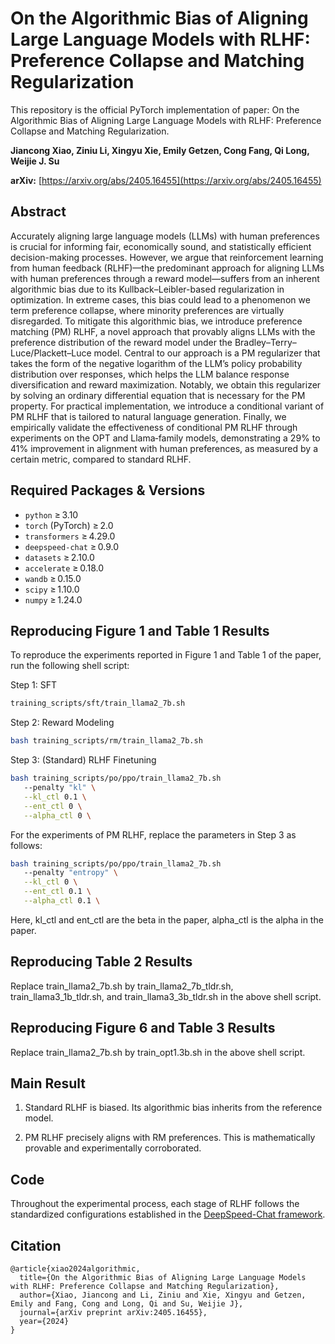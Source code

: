 # On the Algorithmic Bias of Aligning Large Language Models with RLHF: Preference Collapse and Matching Regularization

This repository is the official PyTorch implementation of paper: On the Algorithmic Bias of Aligning Large Language Models with RLHF: Preference Collapse and Matching Regularization.

**Jiancong Xiao, Ziniu Li, Xingyu Xie, Emily Getzen, Cong Fang, Qi Long, Weijie J. Su**

**arXiv:** [https://arxiv.org/abs/2405.16455](https://arxiv.org/abs/2405.16455) 

## Abstract

Accurately aligning large language models (LLMs) with human preferences is crucial for informing fair, economically sound, and statistically efficient decision-making processes. However, we argue that reinforcement learning from human feedback (RLHF)—the predominant approach for aligning LLMs with human preferences through a reward model—suffers from an inherent algorithmic bias due to its Kullback–Leibler-based regularization in optimization. In extreme cases, this bias could lead to a phenomenon we term preference collapse, where minority preferences are virtually disregarded. To mitigate this algorithmic bias, we introduce preference matching (PM) RLHF, a novel approach that provably aligns LLMs with the preference distribution of the reward model under the Bradley–Terry–Luce/Plackett–Luce model. Central to our approach is a PM regularizer that takes the form of the negative logarithm of the LLM’s policy probability distribution over responses, which helps the LLM balance response diversification and reward maximization. Notably, we obtain this regularizer by solving an ordinary differential equation that is necessary for the PM property. For practical implementation, we introduce a conditional variant of PM RLHF that is tailored to natural language generation. Finally, we empirically validate the effectiveness of conditional PM RLHF through experiments on the OPT and Llama‑family models, demonstrating a 29% to 41% improvement in alignment with human preferences, as measured by a certain metric, compared to standard RLHF.

## Required Packages & Versions

- `python` ≥ 3.10  
- `torch` (PyTorch) ≥ 2.0  
- `transformers` ≥ 4.29.0  
- `deepspeed-chat` ≥ 0.9.0
- `datasets` ≥ 2.10.0
- `accelerate` ≥ 0.18.0
- `wandb` ≥ 0.15.0 
- `scipy` ≥ 1.10.0  
- `numpy` ≥ 1.24.0  


## Reproducing Figure 1 and Table 1 Results

To reproduce the experiments reported in Figure 1 and Table 1 of the paper, run the following shell script:

Step 1: SFT

```bash
training_scripts/sft/train_llama2_7b.sh
```

Step 2: Reward Modeling

```bash
bash training_scripts/rm/train_llama2_7b.sh
```

Step 3: (Standard) RLHF Finetuning

```bash
bash training_scripts/po/ppo/train_llama2_7b.sh
   --penalty "kl" \
   --kl_ctl 0.1 \
   --ent_ctl 0 \
   --alpha_ctl 0 \
```

For the experiments of PM RLHF, replace the parameters in Step 3 as follows:

```bash
bash training_scripts/po/ppo/train_llama2_7b.sh
   --penalty "entropy" \
   --kl_ctl 0 \
   --ent_ctl 0.1 \
   --alpha_ctl 0.1 \
```

Here, kl_ctl and ent_ctl are the beta in the paper, alpha_ctl is the alpha in the paper.

## Reproducing Table 2 Results

Replace train_llama2_7b.sh by train_llama2_7b_tldr.sh, train_llama3_1b_tldr.sh, and train_llama3_3b_tldr.sh in the above shell script.

## Reproducing Figure 6 and Table 3 Results

Replace train_llama2_7b.sh by train_opt1.3b.sh in the above shell script.

## Main Result
1. Standard RLHF is biased. Its algorithmic bias inherits from the reference model.

2. PM RLHF precisely aligns with RM preferences. This is mathematically provable and experimentally corroborated.

## Code

Throughout the experimental process, each stage of RLHF follows the standardized configurations established in the [DeepSpeed-Chat framework](https://github.com/microsoft/DeepSpeed).

## Citation
```
@article{xiao2024algorithmic,
  title={On the Algorithmic Bias of Aligning Large Language Models with RLHF: Preference Collapse and Matching Regularization},
  author={Xiao, Jiancong and Li, Ziniu and Xie, Xingyu and Getzen, Emily and Fang, Cong and Long, Qi and Su, Weijie J},
  journal={arXiv preprint arXiv:2405.16455},
  year={2024}
}
```
